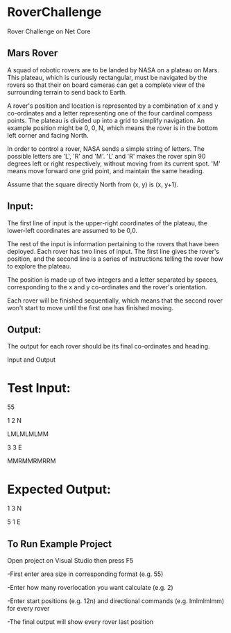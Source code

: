 # RoverChallenge
Rover Challenge on Net Core

## Mars Rover

A squad of robotic rovers are to be landed by NASA on a plateau on Mars. This plateau, which is
curiously rectangular, must be navigated by the rovers so that their on board cameras can get a
complete view of the surrounding terrain to send back to Earth.

A rover's position and location is represented by a combination of x and y co-ordinates and a letter
representing one of the four cardinal compass points. The plateau is divided up into a grid to
simplify navigation. An example position might be 0, 0, N, which means the rover is in the bottom
left corner and facing North.

In order to control a rover, NASA sends a simple string of letters. The possible letters are 'L', 'R' and
'M'. 'L' and 'R' makes the rover spin 90 degrees left or right respectively, without moving from its
current spot. 'M' means move forward one grid point, and maintain the same heading.

Assume that the square directly North from (x, y) is (x, y+1).

## Input:
The first line of input is the upper-right coordinates of the plateau, the lower-left coordinates are
assumed to be 0,0.

The rest of the input is information pertaining to the rovers that have been deployed. Each rover
has two lines of input. The first line gives the rover's position, and the
second line is a series of instructions telling the rover how to explore the
plateau.

The position is made up of two integers and a letter separated by spaces, corresponding to the x
and y co-ordinates and the rover's orientation.

Each rover will be finished sequentially, which means that the second rover won't start to move
until the first one has finished moving.

## Output:

The output for each rover should be its final co-ordinates and heading.

Input and Output

# Test Input:

55

1 2 N

LMLMLMLMM

3 3 E

MMRMMRMRRM

# Expected Output:

1 3 N

5 1 E

## To Run Example Project

Open project on Visual Studio then press F5

-First enter area size in corresponding format (e.g. 55)

-Enter how many roverlocation you want calculate (e.g. 2)

-Enter start positions (e.g. 12n) and directional commands (e.g. lmlmlmlmm) for every rover

-The final output will show every rover last position
